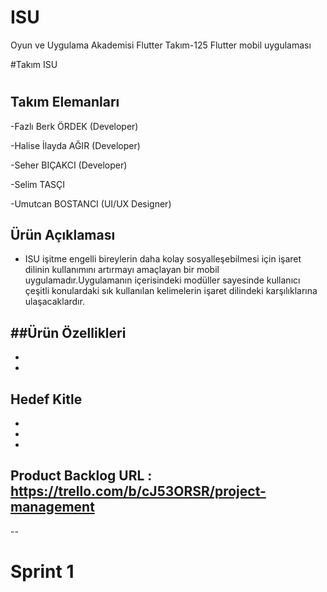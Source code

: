 # ISU
Oyun ve Uygulama Akademisi Flutter Takım-125  Flutter mobil uygulaması

#Takım  ISU

#

## Takım Elemanları

-Fazlı Berk ÖRDEK (Developer)

-Halise İlayda AĞIR (Developer)

-Seher BIÇAKCI (Developer)

-Selim TASÇI

-Umutcan BOSTANCI (UI/UX Designer)


## Ürün Açıklaması
- ISU işitme engelli bireylerin daha kolay sosyalleşebilmesi için işaret dilinin kullanımını artırmayı amaçlayan bir mobil uygulamadır.Uygulamanın içerisindeki modüller sayesinde kullanıcı çeşitli konulardaki sık kullanılan kelimelerin işaret dilindeki karşılıklarına ulaşacaklardır.


##Ürün Özellikleri
-
-
-

## Hedef Kitle
-
-
-
## Product Backlog URL : https://trello.com/b/cJ53ORSR/project-management

--

# Sprint 1







